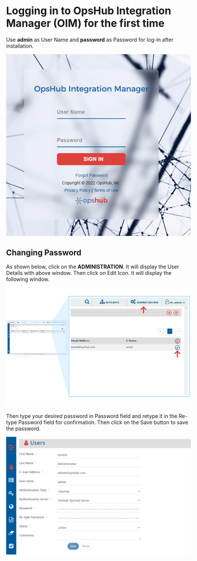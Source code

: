 

# Logging in to OpsHub Integration Manager (OIM) for the first time

Use **admin** as User Name and **password** as Password for log-in after installation.

<p align="center">
  <img src="../../assets/Getting_Started_With_Application_Image_1G_a.png"  />
</p>

## Changing Password

As shown below, click on the **ADMINISTRATION**. It will display the User Details with above window. Then click on Edit Icon. It will display the following window. 

<p align="center">
  <img src="../../assets/Click_Administration.png" />
</p>

Then type your desired password in Password field and retype it in the Re-type Password field for confirmation. Then click on the Save button to save the password.

<p align="center">
  <img src="../../assets/Set_Password_a.png"  />
</p>

